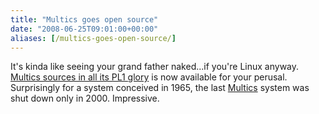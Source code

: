 ```yaml
---
title: "Multics goes open source"
date: "2008-06-25T09:01:00+00:00"
aliases: [/multics-goes-open-source/]
---
```


It's kinda like seeing your grand father naked...if you're Linux anyway. [Multics sources in all its PL1 glory](http://web.mit.edu/multics-history/) is now available for your perusal. Surprisingly for a system conceived in 1965, the last [Multics](https://en.wikipedia.org/wiki/Multics) system was shut down only in 2000. Impressive.
